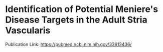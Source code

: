 # Identification of Potential Meniere's Disease Targets in the Adult Stria Vascularis 

Publication Link:
https://pubmed.ncbi.nlm.nih.gov/33613436/
